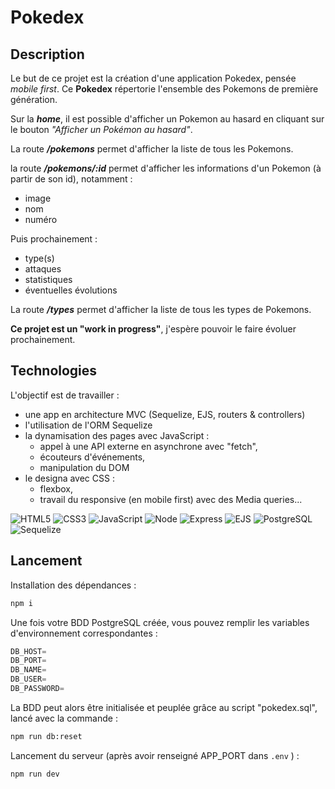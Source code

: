 # Pokedex

## Description

Le but de ce projet est la création d'une application Pokedex, pensée _mobile first_. Ce __Pokedex__ répertorie l'ensemble des Pokemons de première génération.

Sur la ___home___, il est possible d'afficher un Pokemon au hasard en cliquant sur le bouton _"Afficher un Pokémon au hasard"_.

La route ___/pokemons___ permet d'afficher la liste de tous les Pokemons.

la route ___/pokemons/:id___ permet d'afficher les informations d'un Pokemon (à partir de son id), notamment : 

- image
- nom
- numéro  

Puis prochainement :

- type(s)
- attaques
- statistiques
- éventuelles évolutions

La route ___/types___ permet d'afficher la liste de tous les types de Pokemons.

__Ce projet est un "work in progress"__, j'espère pouvoir le faire évoluer prochainement.

## Technologies

L'objectif est de travailler :
- une app en architecture MVC (Sequelize, EJS, routers & controllers)
- l'utilisation de l'ORM Sequelize
- la dynamisation des pages avec JavaScript :
  - appel à une API externe en asynchrone avec "fetch",
  - écouteurs d'événements,
  - manipulation du DOM 
- le designa avec CSS :
  - flexbox,
  - travail du responsive (en mobile first) avec des Media queries... 

![HTML5](https://img.shields.io/badge/HTML5-E34F26?style=for-the-badge&logo=html5&logoColor=ffffff)
![CSS3](https://img.shields.io/badge/CSS3-1572B6?style=for-the-badge&logo=css3&logoColor=ffffff)
![JavaScript](https://img.shields.io/badge/javascript-%23F7DF1E.svg?style=for-the-badge&logo=javascript&logoColor=black)
![Node](https://img.shields.io/badge/node-%23339933.svg?style=for-the-badge&logo=node.js&logoColor=white)
![Express](https://img.shields.io/badge/Express-ccc?style=for-the-badge&logo=express&logoColor=black)
![EJS](https://img.shields.io/badge/EJS-B4CA65?style=for-the-badge)
![PostgreSQL](https://img.shields.io/badge/postgreSQL-%23316192.svg?style=for-the-badge&logo=postgresql&logoColor=white)
![Sequelize](https://img.shields.io/badge/sequelize-323330?style=for-the-badge&logo=sequelize&logoColor=blue)

## Lancement

Installation des dépendances :

```bash
npm i
```

Une fois votre BDD PostgreSQL créée, vous pouvez remplir les variables d'environnement correspondantes :

```js
DB_HOST=
DB_PORT=
DB_NAME=
DB_USER=
DB_PASSWORD=
```

La BDD peut alors être initialisée et peuplée grâce au script "pokedex.sql", lancé avec la commande :

```bash
npm run db:reset
```

Lancement du serveur (après avoir renseigné APP_PORT dans `.env` ) :

```bash
npm run dev
```
